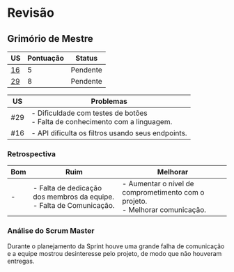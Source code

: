 # Revisão

## Grimório de Mestre

| US | Pontuação | Status |
|---|---|---|
| [16](https://github.com/MPS-FGA/Grimorio-do-Mestre/issues/16) | 5 | Pendente | 
| [29](https://github.com/MPS-FGA/Grimorio-do-Mestre/issues/29) | 8 | Pendente |

| US | Problemas |
|---|---| 
| #29 | - Dificuldade com testes de botões <br> - Falta de conhecimento com a linguagem. <br> |
| #16 | - API dificulta os filtros usando seus endpoints. |

### **Retrospectiva**
| Bom | Ruim | Melhorar|
|---|---|---|
| - | - Falta de dedicação dos membros da equipe. <br> - Falta de Comunicação. | - Aumentar o nível de comprometimento com o projeto. <br> - Melhorar comunicação. |

### **Análise do Scrum Master**
Durante o planejamento da Sprint houve uma grande falha de comunicação e a equipe mostrou desinteresse pelo projeto, de modo que não houveram entregas.